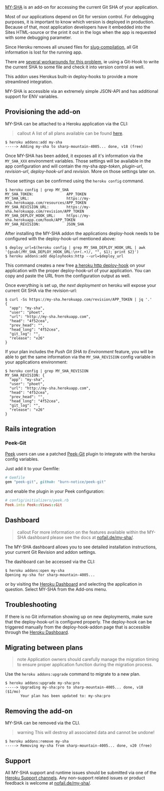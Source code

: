 [MY-SHA](http://addons.heroku.com/my-sha) is an add-on for accessing the current Git SHA of your application.

Most of our applications depend on Git for version control.
For debugging purposes, it is important to know which version is deployed in production.
Because of that, most application developers have it embedded into the Sites HTML-source or the print it out in the logs
when the app is requested with some debugging parameter.

Since Heroku removes all unused files for [slug-compilation](https://devcenter.heroku.com/articles/slug-compiler),
all Git information is lost for the running app.

There are [several workarounds for this problem](http://stackoverflow.com/questions/14583282/heroku-display-hash-of-current-commit), 
ie using a Git-Hook to write the current SHA to some file and check it into version control as well.

This addon uses Herokus built-in deploy-hooks to provide a more streamlined integration.

MY-SHA is accessible via an extremely simple JSON-API and has additional support for ENV variables.

## Provisioning the add-on

MY-SHA can be attached to a Heroku application via the  CLI:

> callout
> A list of all plans available can be found [here](http://addons.heroku.com/my-sha).

```term
$ heroku addons:add my-sha
-----> Adding my-sha to sharp-mountain-4005... done, v18 (free)
```

Once MY-SHA has been added, it exposes all it's information via the `MY_SHA_XXX` environment variables. 
Those settings will be available in the app configuration and will contain the my-sha _app-token_, _plugin-url_, _revision-url_, _deploy-hook-url_ and _revision_.
More on those settings later on.

Those settings can be confirmed using the `heroku config` command.

```term
$ heroku config | grep MY_SHA
MY_SHA_TOKEN:               APP_TOKEN
MY_SHA_URL:                 https://my-sha.herokuapp.com/resources/APP_TOKEN
MY_SHA_REVISION_URL:        https://my-sha.herokuapp.com/revision/APP_TOKEN
MY_SHA_DEPLOY_HOOK_URL:     https://my-sha.herokuapp.com/hook/APP_TOKEN
MY_SHA_REVISION:            JSON_SHA
```

After installing the MY-SHA addon the applications deploy-hook needs to be configured with the deploy-hook-url mentioned above:

```term
$ deploy_url=$(heroku config | grep MY_SHA_DEPLOY_HOOK_URL | awk '{gsub(/MY_SHA_DEPLOY_HOOK_URL:\n+(.+)/, "", $1); print $2}')
$ heroku addons:add deployhooks:http --url=$deploy_url
```

This command creates a new free [a heroku http deploy-hook](https://devcenter.heroku.com/articles/deploy-hooks#http-post-hook) 
on your application with the proper deploy-hook-url of your application.
You can copy and paste the URL from the configuration output as well.

Once everything is set up, _the next deployment_ on heroku will expose your current Git SHA via the revision-url:

```term
$ curl -Ss https://my-sha.herokuapp.com/revision/APP_TOKEN | jq '.'
{
  "app": "my-sha",
  "user": "phoet",
  "url": "http://my-sha.herokuapp.com",
  "head": "4f52cea",
  "prev_head": "",
  "head_long": "4f52cea",
  "git_log": "",
  "release": "v26"
}
```

If your plan includes the _Push Git SHA to Environment_ feature, you will be able to get the same information via the `MY_SHA_REVISION` config variable in your applications environment:

```term
$ heroku config | grep MY_SHA_REVISION
MY_SHA_REVISION: {
  "app": "my-sha",
  "user": "phoet",
  "url": "http://my-sha.herokuapp.com",
  "head": "4f52cea",
  "prev_head": "",
  "head_long": "4f52cea",
  "git_log": "",
  "release": "v26"
}
```

## Rails integration

### Peek-Git

[Peek](https://github.com/peek/peek) users can use a patched [Peek-Git](https://github.com/burn-notice/peek-git) plugin to integrate with the heroku config variables.

Just add it to your Gemfile:

```ruby
# Gemfile
gem "peek-git", github: "burn-notice/peek-git"
```

and enable the plugin in your Peek configuration:

```ruby
# config/initializers/peek.rb
Peek.into Peek::Views::Git
```

## Dashboard

> callout
> For more information on the features available within the MY-SHA dashboard please see the docs at [nofail.de/my-sha/](http://nofail.de/my-sha/).

The MY-SHA dashboard allows you to see detailed installation instructions, your current Git Revision and addon settings.

The dashboard can be accessed via the CLI:

```term
$ heroku addons:open my-sha
Opening my-sha for sharp-mountain-4005...
```

or by visiting the [Heroku Dashboard](https://dashboard.heroku.com/apps) and selecting the application in question. Select MY-SHA from the Add-ons menu.

## Troubleshooting

If there is no Git information showing up on new deployments, make sure that the deploy-hook-url is configured properly.
The deploy-hook can be triggered manually from the deploy-hook-addon page that is accessible through the [Heroku Dashboard](https://dashboard.heroku.com/apps).

## Migrating between plans

> note
> Application owners should carefully manage the migration timing to ensure proper application function during the migration process.

Use the `heroku addons:upgrade` command to migrate to a new plan.

```term
$ heroku addons:upgrade my-sha:pro
-----> Upgrading my-sha:pro to sharp-mountain-4005... done, v18 ($1/mo)
       Your plan has been updated to: my-sha:pro
```

## Removing the add-on

MY-SHA can be removed via the  CLI.

> warning
> This will destroy all associated data and cannot be undone!

```term
$ heroku addons:remove my-sha
-----> Removing my-sha from sharp-mountain-4005... done, v20 (free)
```

## Support

All MY-SHA support and runtime issues should be submitted via one of the [Heroku Support channels](support-channels). 
Any non-support related issues or product feedback is welcome at [nofail.de/my-sha/](http://nofail.de/my-sha/).
